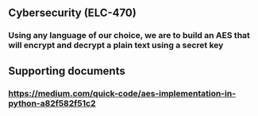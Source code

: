 ## Cybersecurity (ELC-470)

### Using any language of our choice, we are to build an AES that will encrypt and decrypt a plain text using a secret key

## Supporting documents

### https://medium.com/quick-code/aes-implementation-in-python-a82f582f51c2

